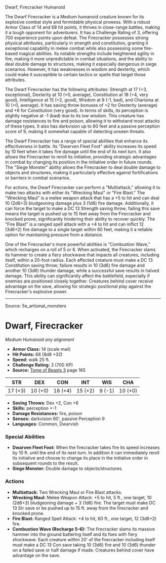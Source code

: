 <MonsterName/>Dwarf, Firecracker</MonsterName>
<CreatureType/>Humanoid</CreatureType>

<summary>The Dwarf Firecracker is a Medium humanoid creature known for its explosive combat style and formidable physical prowess. With a robust Armor Class of 14 and 68 hit points, it thrives in close-range battles, making it a tough opponent for adventurers. It has a Challenge Rating of 3, offering 700 experience points upon defeat. The Firecracker possesses strong physical attributes, particularly in strength and constitution, granting it exceptional capability in melee combat while also possessing some fire-based magical abilities. Its notable strengths include heightened agility in fire, making it more unpredictable in combat situations, and the ability to deal double damage to structures, making it especially dangerous in siege scenarios. However, it has weaknesses in wisdom and dexterity, which could make it susceptible to certain tactics or spells that target those attributes.</summary>

<detail>

The Dwarf Firecracker has the following attributes: Strength at 17 (+3, exceptional), Dexterity at 10 (+0, average), Constitution at 18 (+4, very good), Intelligence at 15 (+2, good), Wisdom at 9 (-1, bad), and Charisma at 10 (+0, average). It has saving throw bonuses of +2 for Dexterity (average) and +6 for Constitution (very good). In terms of skills, its perception is slightly negative at -1 (bad) due to its low wisdom. This creature has damage resistances to fire and poison, allowing it to withstand most attacks of these types. It also has darkvision up to 60 feet and a passive perception score of 9, making it somewhat capable of detecting unseen threats.

The Dwarf Firecracker has a range of special abilities that enhance its effectiveness in battle. Its "Dwarven Fleet Foot" ability increases its speed by 10 feet when it takes fire damage until the end of its next turn. It also allows the Firecracker to reroll its initiative, providing strategic advantages in combat by changing its position in the initiative order in future rounds. The "Siege Monster" ability allows the Firecracker to deal double damage to objects and structures, making it particularly effective against fortifications or barriers in combat scenarios.

For actions, the Dwarf Firecracker can perform a "Multiattack," allowing it to make two attacks with either its "Wrecking Maul" or "Fire Blast." The "Wrecking Maul" is a melee weapon attack that has a +5 to hit and can deal 10 (2d6+3) bludgeoning damage plus 3 (1d6) fire damage. Additionally, it can force the target to make a DC 13 Strength saving throw; failing this save means the target is pushed up to 15 feet away from the Firecracker and knocked prone, significantly hindering their ability to recover quickly. The "Fire Blast" is a ranged spell attack with a +4 to hit and can inflict 12 (3d6+2) fire damage to a single target within 60 feet, making it a reliable option for maintaining pressure from a distance.

One of the Firecracker's more powerful abilities is "Combustion Wave," which recharges on a roll of 5 or 6. When activated, the Firecracker slams its hammer to create a fiery shockwave that impacts all creatures, including itself, within a 20-foot radius. Each affected creature must make a DC 13 Constitution saving throw; failure results in 10 (3d6) fire damage and another 10 (3d6) thunder damage, while a successful save results in halved damage. This ability can significantly affect the battlefield, especially if enemies are positioned closely together. Creatures behind cover receive advantage on the save, allowing for strategic positional play against the Firecracker's explosive power.</detail>



---

Source: 5e_artisinal_monsters

# Dwarf, Firecracker

*Medium* *Humanoid* *any alignment*

- **Armor Class:** 14 (scale mail)
- **Hit Points:** 68 (8d8 +32)
- **Speed:** walk 25 ft.
- **Challenge Rating:** 3 (700 XP)
- **Source:** [Tome of Beasts 3](https://koboldpress.com/kpstore/product/tome-of-beasts-3-for-5th-edition/) page 165

| STR | DEX | CON | INT | WIS | CHA |
| --- | --- | --- | --- | --- | --- |
| 17 (+3) | 10 (+0) | 18 (+4) | 15 (+2) | 9 (-1) | 10 (+0) |

- **Saving Throws**: Dex +2, Con +6
- **Skills:** perception +-1
- **Damage Resistances:** fire, poison
- **Senses:** darkvision 60', passive Perception 9
- **Languages:** Common, Dwarvish

### Special Abilities

- **Dwarven Fleet Foot:** When the firecracker takes fire its speed increases by 10 ft. until the end of its next turn. In addition it can immediately reroll its initiative and choose to change its place in the initiative order in subsequent rounds to the result.
- **Siege Monster:** Double damage to objects/structures.

### Actions

- **Multiattack:** Two Wrecking Maul or Fire Blast attacks.
- **Wrecking Maul:** Melee Weapon Attack: +5 to hit, 5 ft., one target, 10 (2d6+3) bludgeoning damage + 3 (1d6) fire. The target must make DC 13 Str save or be pushed up to 15 ft. away from the firecracker and knocked prone.
- **Fire Blast:** Ranged Spell Attack: +4 to hit, 60 ft., one target, 12 (3d6+2) fire.
- **Combustion Wave (Recharge 5–6):** The firecracker slams its massive hammer into the ground battering itself and its foes with fiery shockwave. Each creature within 20' of the firecracker including itself must make a DC 13 Con save taking 10 (3d6) fire and 10 (3d6) thunder on a failed save or half damage if made. Creatures behind cover have advantage on the save.




